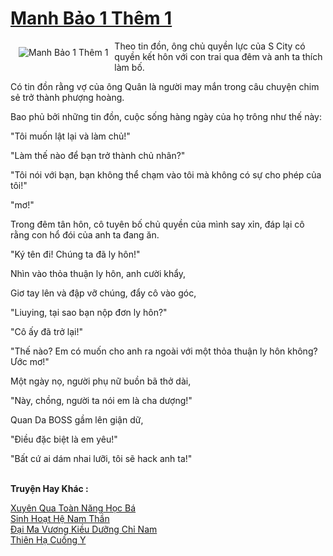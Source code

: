 <a href="https://truyentiki.com/manh-bao-1-them-1.33859/" title="Manh Bảo 1 Thêm 1"><h1>Manh Bảo 1 Thêm 1</h1></a><div style="display:table"><img align="right" style="float: left; padding: 10px;" src="https://truyentiki.com/a/img/str/src/33859.jpg" alt="Manh Bảo 1 Thêm 1">Theo tin đồn, ông chủ quyền lực của S City có quyền kết hôn với con trai qua đêm và anh ta thích làm bố. <p></p> Có tin đồn rằng vợ của ông Quân là người may mắn trong câu chuyện chim sẻ trở thành phượng hoàng. <p></p> Bao phủ bởi những tin đồn, cuộc sống hàng ngày của họ trông như thế này: <p></p> "Tôi muốn lật lại và làm chủ!" <p></p> "Làm thế nào để bạn trở thành chủ nhân?" <p></p> "Tôi nói với bạn, bạn không thể chạm vào tôi mà không có sự cho phép của tôi!" <p></p> "mơ!" <p></p> Trong đêm tân hôn, cô tuyên bố chủ quyền của mình say xỉn, đáp lại cô rằng con hổ đói của anh ta đang ăn. <p></p> "Ký tên đi! Chúng ta đã ly hôn!" <p></p> Nhìn vào thỏa thuận ly hôn, anh cười khẩy, <p></p> Giơ tay lên và đập vỡ chúng, đẩy cô vào góc, <p></p> "Liuying, tại sao bạn nộp đơn ly hôn?" <p></p> "Cô ấy đã trở lại!" <p></p> "Thế nào? Em có muốn cho anh ra ngoài với một thỏa thuận ly hôn không? Ước mơ!" <p></p> Một ngày nọ, người phụ nữ buồn bã thở dài, <p></p> "Này, chồng, người ta nói em là cha dượng!" <p></p> Quan Da BOSS gầm lên giận dữ, <p></p> "Điều đặc biệt là em yêu!" <p></p> "Bất cứ ai dám nhai lưỡi, tôi sẽ hack anh ta!"</div><p><br><b>Truyện Hay Khác :</b></p><a href="https://truyentiki.com/xuyen-qua-toan-nang-hoc-ba.33858/" alt="Xuyên Qua Toàn Năng Học Bá">Xuyên Qua Toàn Năng Học Bá</a><br/><a href="https://github.com/nownovels/top500/tree/master/truyenhay/33735/" alt="Sinh Hoạt Hệ Nam Thần">Sinh Hoạt Hệ Nam Thần</a><br/><a href="https://github.com/nownovels/top500/tree/master/truyenhay/33664/" alt="Đại Ma Vương Kiều Dưỡng Chỉ Nam">Đại Ma Vương Kiều Dưỡng Chỉ Nam</a><br/><a href="https://github.com/nownovels/top500/tree/master/truyenhay/33856/" alt="Thiên Hạ Cuồng Y">Thiên Hạ Cuồng Y</a><br/>